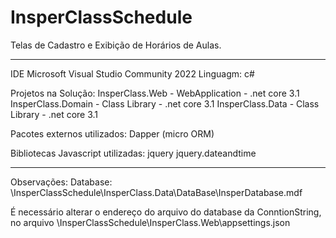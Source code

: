 # InsperClassSchedule

Telas de Cadastro e Exibição de Horários de Aulas.
_________________________________________________________________________

IDE Microsoft Visual Studio Community 2022
Linguagm: c#

Projetos na Solução:
InsperClass.Web - WebApplication - .net core 3.1
InsperClass.Domain - Class Library - .net core 3.1
InsperClass.Data - Class Library - .net core 3.1

Pacotes externos utilizados:
Dapper (micro ORM)

Bibliotecas Javascript utilizadas:
jquery
jquery.dateandtime

_________________________________________________________________________

Observações:
Database: \InsperClassSchedule\InsperClass.Data\DataBase\InsperDatabase.mdf

É necessário alterar o endereço do arquivo do database da ConntionString, no arquivo 
\InsperClassSchedule\InsperClass.Web\appsettings.json
